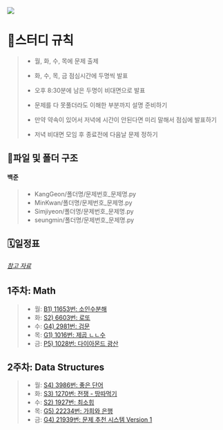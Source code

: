 <img src="https://capsule-render.vercel.app/api?type=waving&color=auto&height=200&section=header&text=알고리즘&fontSize=90" />

# 🚩스터디 규칙
>* 월, 화, 수, 목에 문제 출제
>
>
>* 화, 수, 목, 금 점심시간에 두명씩 발표
>
>
>* 오후 8:30분에 남은 두명이 비대면으로 발표
>
>
>* 문제를 다 못풀더라도 이해한 부분까지 설명 준비하기
>
>
>* 만약 약속이 있어서 저녁에 시간이 안된다면 미리 말해서 점심에 발표하기
>
>
>* 저녁 비대면 모임 후 종료전에 다음날 문제 정하기

## 📁파일 및 폴더 구조
#### 백준

>- KangGeon/폴더명/문제번호_문제명.py
>- MinKwan/폴더명/문제번호_문제명.py
>- Simjiyeon/폴더명/문제번호_문제명.py
>- seungmin/폴더명/문제번호_문제명.py


## 🗓️일정표
###### [참고 자료](https://dev-dain.tistory.com/155)
## 1주차: Math
>- 월: [B1) 11653번: 소인수분해](https://www.acmicpc.net/problem/11653)
>- 화: [S2) 6603번: 로또](https://www.acmicpc.net/problem/6603)
>- 수: [G4) 2981번: 검문](https://www.acmicpc.net/problem/2981)
>- 목: [G1) 1016번: 제곱 ㄴㄴ수](https://www.acmicpc.net/problem/1016)
>- 금: [P5) 1028번: 다이아몬드 광산](https://www.acmicpc.net/problem/1028)

## 2주차: Data Structures
>- 월: [S4) 3986번: 좋은 단어](https://www.acmicpc.net/problem/3986)
>- 화: [S3) 1270번: 전쟁 - 땅따먹기](https://www.acmicpc.net/problem/1270)
>- 수: [S2) 1927번: 최소힙](https://www.acmicpc.net/problem/1927)
>- 목: [G5) 22234번: 가희와 은행](https://www.acmicpc.net/problem/22234)
>- 금: [G4) 21939번: 문제  추천 시스템 Version 1](https://www.acmicpc.net/problem/21939)
